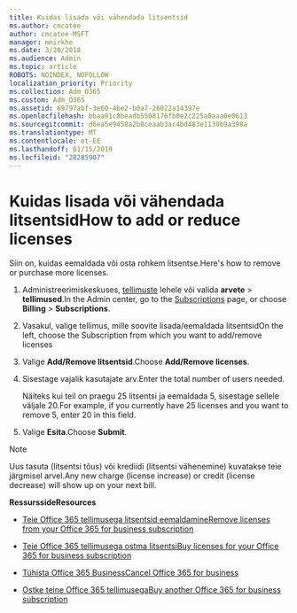 ```yaml
---
title: Kuidas lisada või vähendada litsentsid
ms.author: cmcatee
author: cmcatee-MSFT
manager: mnirkhe
ms.date: 3/20/2018
ms.audience: Admin
ms.topic: article
ROBOTS: NOINDEX, NOFOLLOW
localization_priority: Priority
ms.collection: Adm_O365
ms.custom: Adm_O365
ms.assetid: 69797abf-3e60-4be2-b0a7-26022a14397e
ms.openlocfilehash: bbaa91c8beadb5508176fb8e2c225a0aaa0e0613
ms.sourcegitcommit: d6ea5e9458a2b8ceaab3ac4bd483e1130b9a398a
ms.translationtype: MT
ms.contentlocale: et-EE
ms.lasthandoff: 01/15/2019
ms.locfileid: "28285907"
---
```

# <a name="how-to-add-or-reduce-licenses"></a><span data-ttu-id="e28fa-102">Kuidas lisada või vähendada litsentsid</span><span class="sxs-lookup"><span data-stu-id="e28fa-102">How to add or reduce licenses</span></span>

<span data-ttu-id="e28fa-103">Siin on, kuidas eemaldada või osta rohkem litsentse.</span><span class="sxs-lookup"><span data-stu-id="e28fa-103">Here's how to remove or purchase more licenses.</span></span>
  
1. <span data-ttu-id="e28fa-104">Administreerimiskeskuses, [tellimuste](https://go.microsoft.com/fwlink/p/?linkid=842054) lehele või valida **arvete** \> **tellimused**.</span><span class="sxs-lookup"><span data-stu-id="e28fa-104">In the Admin center, go to the [Subscriptions](https://go.microsoft.com/fwlink/p/?linkid=842054) page, or choose **Billing** \> **Subscriptions**.</span></span>
    
2. <span data-ttu-id="e28fa-105">Vasakul, valige tellimus, mille soovite lisada/eemaldada litsentsid</span><span class="sxs-lookup"><span data-stu-id="e28fa-105">On the left, choose the Subscription from which you want to add/remove licenses</span></span>
    
3. <span data-ttu-id="e28fa-106">Valige **Add/Remove litsentsid**.</span><span class="sxs-lookup"><span data-stu-id="e28fa-106">Choose **Add/Remove licenses**.</span></span>
    
4. <span data-ttu-id="e28fa-107">Sisestage vajalik kasutajate arv.</span><span class="sxs-lookup"><span data-stu-id="e28fa-107">Enter the total number of users needed.</span></span>
    
    <span data-ttu-id="e28fa-108">Näiteks kui teil on praegu 25 litsentsi ja eemaldada 5, sisestage sellele väljale 20.</span><span class="sxs-lookup"><span data-stu-id="e28fa-108">For example, if you currently have 25 licenses and you want to remove 5, enter 20 in this field.</span></span>
    
5. <span data-ttu-id="e28fa-109">Valige **Esita**.</span><span class="sxs-lookup"><span data-stu-id="e28fa-109">Choose **Submit**.</span></span>
    
> [!NOTE]
> <span data-ttu-id="e28fa-110">Uus tasuta (litsentsi tõus) või krediidi (litsentsi vähenemine) kuvatakse teie järgmisel arvel.</span><span class="sxs-lookup"><span data-stu-id="e28fa-110">Any new charge (license increase) or credit (license decrease) will show up on your next bill.</span></span> 
  
 <span data-ttu-id="e28fa-111">**Ressursside**</span><span class="sxs-lookup"><span data-stu-id="e28fa-111">**Resources**</span></span>
  
- [<span data-ttu-id="e28fa-112">Teie Office 365 tellimusega litsentsid eemaldamine</span><span class="sxs-lookup"><span data-stu-id="e28fa-112">Remove licenses from your Office 365 for business subscription</span></span>](https://support.office.com/article/9c64d127-e2dd-4ecc-81f5-2f87e5a74803)
    
- [<span data-ttu-id="e28fa-113">Teie Office 365 tellimusega ostma litsentsi</span><span class="sxs-lookup"><span data-stu-id="e28fa-113">Buy licenses for your Office 365 for business subscription</span></span>](https://support.office.com/article/36081d8d-b3fa-4948-8c34-e217bba825e1)
    
- [<span data-ttu-id="e28fa-114">Tühista Office 365 Business</span><span class="sxs-lookup"><span data-stu-id="e28fa-114">Cancel Office 365 for business</span></span>](https://support.office.com/article/b1bc0bef-4608-4601-813a-cdd9f746709a)
    
- [<span data-ttu-id="e28fa-115">Ostke teine Office 365 tellimusega</span><span class="sxs-lookup"><span data-stu-id="e28fa-115">Buy another Office 365 for business subscription</span></span>](https://support.office.com/article/fab3b86c-3359-4042-8692-5d4dc7550b7c)
    

